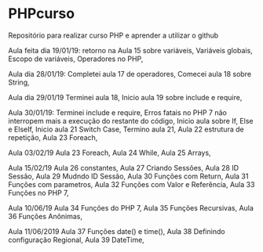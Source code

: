 # PHPcurso

Repositório para realizar curso PHP e aprender a utilizar o github


Aula feita dia 19/01/19: 
retorno na Aula 15 sobre variáveis,
Variáveis globais,
Escopo de variáveis,
Operadores no PHP,

Aula dia 28/01/19:
Completei aula 17 de operadores,
Comecei aula 18 sobre String,

Aula dia 29/01/19
Terminei aula 18,
Inicio aula 19 sobre include e require,

Aula 30/01/19:
Terminei include e require,
Erros fatais no PHP 7 não interropem mais a execução do restante do código,
Inicio aula sobre If, Else e ElseIf,
Inicio aula 21 Switch Case,
Termino aula 21,
Aula 22 estrutura de repetição,
Aula 23 Foreach,

Aula 03/02/19
Aula 23 Foreach,
Aula 24 While,
Aula 25 Arrays,

Aula 15/02/19
Aula 26 constantes,
Aula 27 Criando Sessões,
Aula 28 ID Sessão,
Aula 29 Mudndo ID Sessão,
Aula 30 Funções com Return,
Aula 31 Funções com parametros,
Aula 32 Funções com Valor e Referência,
Aula 33 Funções no PHP 7,

Aula 10/06/19
Aula 34 Funções do PHP 7,
Aula 35 Funções Recursivas,
Aula 36 Funções Anônimas,

Aula 11/06/2019
Aula 37 Funções date() e time(),
Aula 38 Definindo configuração Regional,
Aula 39 DateTime,